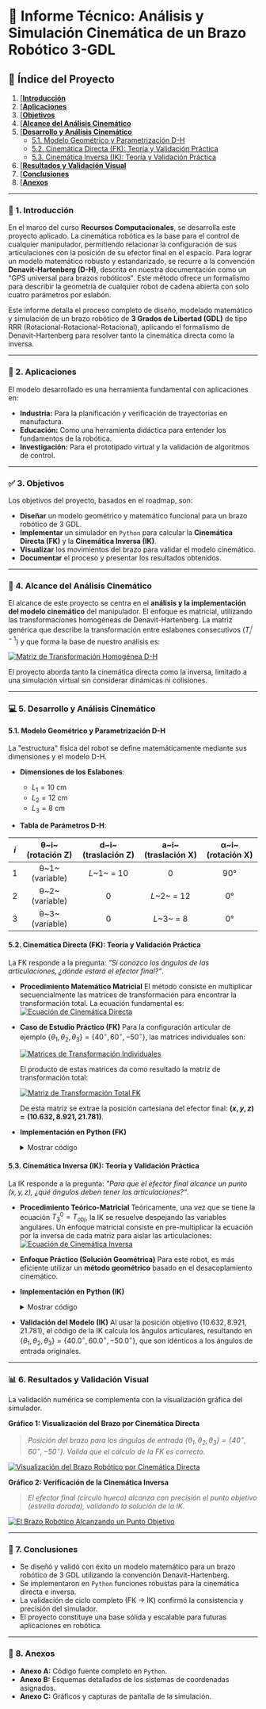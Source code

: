 # 🤖 **Informe Técnico: Análisis y Simulación Cinemática de un Brazo Robótico 3-GDL**

## 📜 **Índice del Proyecto**

1.  [[**Introducción**](#-1-introducción)
2.  [[**Aplicaciones**](#-2-aplicaciones)
3.  [[**Objetivos**](#-3-objetivos)
4.  [[**Alcance del Análisis Cinemático**](#-4-alcance-del-análisis-cinemático)
5.  [[**Desarrollo y Análisis Cinemático**](#-5-desarrollo-y-análisis-cinemático)
    * [5.1. Modelo Geométrico y Parametrización D-H](#51-modelo-geométrico-y-parametrización-d-h)
    * [5.2. Cinemática Directa (FK): Teoría y Validación Práctica](#52-cinemática-directa-fk-teoría-y-validación-práctica)
    * [5.3. Cinemática Inversa (IK): Teoría y Validación Práctica](#53-cinemática-inversa-ik-teoría-y-validación-práctica)
6.  [[**Resultados y Validación Visual**](#-6-resultados-y-validación-visual)
7.  [[**Conclusiones**](#-7-conclusiones)
8.  [[**Anexos**](#-8-anexos)

---

### 📖 1. Introducción
En el marco del curso **Recursos Computacionales**, se desarrolla este proyecto aplicado. La cinemática robótica es la base para el control de cualquier manipulador, permitiendo relacionar la configuración de sus articulaciones con la posición de su efector final en el espacio. Para lograr un modelo matemático robusto y estandarizado, se recurre a la convención **Denavit-Hartenberg (D-H)**, descrita en nuestra documentación como un "GPS universal para brazos robóticos". Este método ofrece un formalismo para describir la geometría de cualquier robot de cadena abierta con solo cuatro parámetros por eslabón.

Este informe detalla el proceso completo de diseño, modelado matemático y simulación de un brazo robótico de **$3$ Grados de Libertad (GDL)** de tipo RRR (Rotacional-Rotacional-Rotacional), aplicando el formalismo de Denavit-Hartenberg para resolver tanto la cinemática directa como la inversa.

---

### 🎯 2. Aplicaciones
El modelo desarrollado es una herramienta fundamental con aplicaciones en:
* **Industria:** Para la planificación y verificación de trayectorias en manufactura.
* **Educación:** Como una herramienta didáctica para entender los fundamentos de la robótica.
* **Investigación:** Para el prototipado virtual y la validación de algoritmos de control.

---

### ✅ 3. Objetivos
Los objetivos del proyecto, basados en el roadmap, son:
* **Diseñar** un modelo geométrico y matemático funcional para un brazo robótico de $3$ GDL.
* **Implementar** un simulador en `Python` para calcular la **Cinemática Directa (FK)** y la **Cinemática Inversa (IK)**.
* **Visualizar** los movimientos del brazo para validar el modelo cinemático.
* **Documentar** el proceso y presentar los resultados obtenidos.

---

### 📏 4. Alcance del Análisis Cinemático
El alcance de este proyecto se centra en el **análisis y la implementación del modelo cinemático** del manipulador. El enfoque es matricial, utilizando las transformaciones homogéneas de Denavit-Hartenberg. La matriz genérica que describe la transformación entre eslabones consecutivos ($T_{i}^{i-1}$) y que forma la base de nuestro análisis es:

[![Matriz de Transformación Homogénea D-H](https://raw.githubusercontent.com/chcordova/robot-kinematics-solver/main/docs/dh_matrix.svg)](https://raw.githubusercontent.com/chcordova/robot-kinematics-solver/main/docs/dh_matrix.svg)

El proyecto aborda tanto la cinemática directa como la inversa, limitado a una simulación virtual sin considerar dinámicas ni colisiones.

---

### 💻 5. Desarrollo y Análisis Cinemático

#### **5.1. Modelo Geométrico y Parametrización D-H**
La "estructura" física del robot se define matemáticamente mediante sus dimensiones y el modelo D-H.
* **Dimensiones de los Eslabones**:
    * $L_1 = 10 \text{ cm}$
    * $L_2 = 12 \text{ cm}$
    * $L_3 = 8 \text{ cm}$

* **Tabla de Parámetros D-H**:

| **_i_** | **θ~i~ (rotación Z)** | **d~i~ (traslación Z)** | **a~i~ (traslación X)** | **α~i~ (rotación X)** |
|:---:|:---:|:---:|:---:|:---:|
| 1 | θ~1~ (variable) | _L_~1~ = 10 | 0 | 90° |
| 2 | θ~2~ (variable) | 0 | _L_~2~ = 12 | 0° |
| 3 | θ~3~ (variable) | 0 | _L_~3~ = 8 | 0° |

#### **5.2. Cinemática Directa (FK): Teoría y Validación Práctica**
La FK responde a la pregunta: *"Si conozco los ángulos de las articulaciones, ¿dónde estará el efector final?"*.

* **Procedimiento Matemático Matricial**
    El método consiste en multiplicar secuencialmente las matrices de transformación para encontrar la transformación total. La ecuación fundamental es:
    [![Ecuación de Cinemática Directa](https://raw.githubusercontent.com/chcordova/robot-kinematics-solver/main/docs/fk_equation.svg)](https://raw.githubusercontent.com/chcordova/robot-kinematics-solver/main/docs/fk_equation.svg)

* **Caso de Estudio Práctico (FK)**
    Para la configuración articular de ejemplo $\{\theta_1, \theta_2, \theta_3\} = \{40^\circ, 60^\circ, -50^\circ\}$, las matrices individuales son:

    [![Matrices de Transformación Individuales](https://raw.githubusercontent.com/chcordova/robot-kinematics-solver/main/docs/individual_matrices.svg)](https://raw.githubusercontent.com/chcordova/robot-kinematics-solver/main/docs/individual_matrices.svg)

    El producto de estas matrices da como resultado la matriz de transformación total:

    [![Matriz de Transformación Total FK](https://raw.githubusercontent.com/chcordova/robot-kinematics-solver/main/docs/total_fk_matrix.svg)](https://raw.githubusercontent.com/chcordova/robot-kinematics-solver/main/docs/total_fk_matrix.svg)

    De esta matriz se extrae la posición cartesiana del efector final: **$(x, y, z) = (10.632, 8.921, 21.781)$**.

* **Implementación en Python (FK)**
    <details>
    <summary>Mostrar código</summary>
    
    \`\`\`python
    def forward_kinematics(thetas, dh_table):
        T_acumulada = np.identity(4)
        joint_positions = [np.array([0, 0, 0])]
        for i in range(len(thetas)):
            d, a, alpha = dh_table.iloc[[i]].values.flatten()[1:]
            theta = thetas.iloc[[i]].values.flatten()[0]
            T = dh_matrix(theta, d, a, alpha)
            T_acumulada = T_acumulada @ T
            pos_actual = T_acumulada[:3, 3]
            joint_positions.append(pos_actual)
        return joint_positions[-1], joint_positions
    \`\`\`
    </details>

#### **5.3. Cinemática Inversa (IK): Teoría y Validación Práctica**
La IK responde a la pregunta: *"Para que el efector final alcance un punto $(x, y, z)$, ¿qué ángulos deben tener las articulaciones?"*.

* **Procedimiento Teórico-Matricial**
    Teóricamente, una vez que se tiene la ecuación $T_{3}^{0} = T_{obj}$, la IK se resuelve despejando las variables angulares. Un enfoque matricial consiste en pre-multiplicar la ecuación por la inversa de cada matriz para aislar las articulaciones:
    [![Ecuación de Cinemática Inversa](https://raw.githubusercontent.com/chcordova/robot-kinematics-solver/main/docs/ik_equation.svg)](https://raw.githubusercontent.com/chcordova/robot-kinematics-solver/main/docs/ik_equation.svg)

* **Enfoque Práctico (Solución Geométrica)**
    Para este robot, es más eficiente utilizar un **método geométrico** basado en el desacoplamiento cinemático.

* **Implementación en Python (IK)**
    <details>
    <summary>Mostrar código</summary>
    
    \`\`\`python
    def inverse_kinematics(target_pos, lengths, elbow_config='up'):
        L1, L2, L3 = lengths
        x, y, z = target_pos
        theta1 = np.arctan2(y, x)
        r = np.sqrt(x**2 + y**2)
        z_prime = z - L1
        d = np.sqrt(r**2 + z_prime**2)
        if d > L2 + L3 or d < abs(L2 - L3): return None
        alpha = np.arctan2(z_prime, r)
        beta_cos_val = (d**2 + L2**2 - L3**2) / (2 * d * L2)
        beta = np.arccos(np.clip(beta_cos_val, -1.0, 1.0))
        cos_theta3 = (d**2 - L2**2 - L3**2) / (2 * L2 * L3)
        if elbow_config == 'up':
            theta2 = alpha + beta
            theta3 = -np.arccos(np.clip(cos_theta3, -1.0, 1.0))
        else: # 'down'
            theta2 = alpha - beta
            theta3 = np.arccos(np.clip(cos_theta3, -1.0, 1.0))
        return pd.Series([theta1, theta2, theta3], index=['theta1', 'theta2', 'theta3'])
    \`\`\`
    </details>
* **Validación del Modelo (IK)**
    Al usar la posición objetivo $(10.632, 8.921, 21.781)$, el código de la IK calcula los ángulos articulares, resultando en $\{\theta_1, \theta_2, \theta_3\} = \{40.0^\circ, 60.0^\circ, -50.0^\circ\}$, que son idénticos a los ángulos de entrada originales.

---

### 📊 **6. Resultados y Validación Visual**
La validación numérica se complementa con la visualización gráfica del simulador.

**Gráfico 1: Visualización del Brazo por Cinemática Directa**
> *Posición del brazo para los ángulos de entrada $\{\theta_1, \theta_2, \theta_3\} = \{40^\circ, 60^\circ, -50^\circ\}$. Valida que el cálculo de la FK es correcto.*

[![Visualización del Brazo Robótico por Cinemática Directa](https://raw.githubusercontent.com/chcordova/robot-kinematics-solver/main/docs/fk_arm_visualization.png)](https://raw.githubusercontent.com/chcordova/robot-kinematics-solver/main/docs/fk_arm_visualization.png)

**Gráfico 2: Verificación de la Cinemática Inversa**
> *El efector final (círculo hueco) alcanza con precisión el punto objetivo (estrella dorada), validando la solución de la IK.*

[![El Brazo Robótico Alcanzando un Punto Objetivo](https://raw.githubusercontent.com/chcordova/robot-kinematics-solver/main/docs/ik_validation.png)](https://raw.githubusercontent.com/chcordova/robot-kinematics-solver/main/docs/ik_validation.png)

---

### 🏁 **7. Conclusiones**
* Se diseñó y validó con éxito un modelo matemático para un brazo robótico de $3$ GDL utilizando la convención Denavit-Hartenberg.
* Se implementaron en `Python` funciones robustas para la cinemática directa e inversa.
* La validación de ciclo completo (FK → IK) confirmó la consistencia y precisión del simulador.
* El proyecto constituye una base sólida y escalable para futuras aplicaciones en robótica.

---

### 📎 **8. Anexos**
* **Anexo A:** Código fuente completo en `Python`.
* **Anexo B:** Esquemas detallados de los sistemas de coordenadas asignados.
* **Anexo C:** Gráficos y capturas de pantalla de la simulación.
